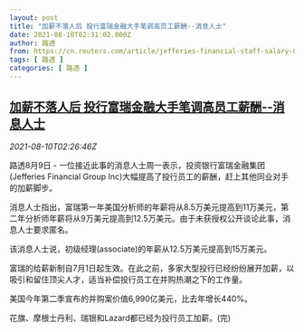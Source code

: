 ```yaml
---
layout: post
title: "加薪不落人后 投行富瑞金融大手笔调高员工薪酬--消息人士"
date: 2021-08-10T02:31:02.000Z
author: 路透
from: https://cn.reuters.com/article/jefferies-financial-staff-salary-0810-idCNKBS2FB064
tags: [ 路透 ]
categories: [ 路透 ]
---
```

<!--1628562662000-->
[加薪不落人后 投行富瑞金融大手笔调高员工薪酬--消息人士](https://cn.reuters.com/article/jefferies-financial-staff-salary-0810-idCNKBS2FB064)
------

<div>
<div><i>2021-08-10T02:26:46Z</i></div><p>路透8月9日 - 一位接近此事的消息人士周一表示，投资银行富瑞金融集团(Jefferies Financial Group Inc)大幅提高了投行员工的薪酬，赶上其他同业对手的加薪脚步。</p><p>消息人士指出，富瑞第一年美国分析师的年薪将从8.5万美元提高到11万美元，第二年分析师年薪将从9万美元提高到12.5万美元。由于未获授权公开谈论此事，消息人士要求匿名。</p><p>该消息人士说，初级经理(associate)的年薪从12.5万美元提高到15万美元。</p><p>富瑞的给薪新制自7月1日起生效。在此之前，多家大型投行已经纷纷展开加薪，以吸引和留住顶尖人才，适当补偿投行员工在并购热潮之下的工作量。</p><p>美国今年第二季宣布的并购案价值6,990亿美元，比去年增长440%。</p><p>花旗、摩根士丹利、瑞银和Lazard都已经为投行员工加薪。(完)</p>
</div>
